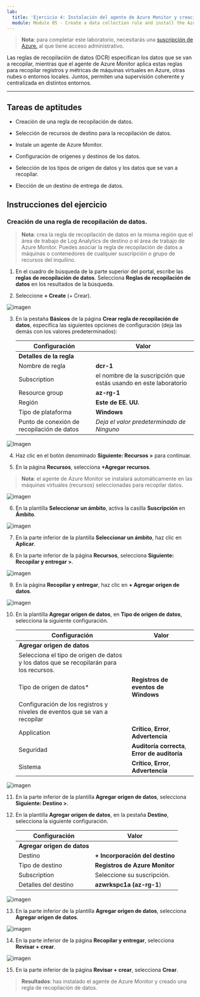 ```yaml
---
lab:
  title: 'Ejercicio 4: Instalación del agente de Azure Monitor y creación de una regla de recopilación de datos'
  module: Module 05 - Create a data collection rule and install the Azure Monitor Agent
---
```



>**Nota**: para completar este laboratorio, necesitarás una [suscripción de Azure.](https://azure.microsoft.com/en-us/free/?azure-portal=true) al que tiene acceso administrativo. 


Las reglas de recopilación de datos (DCR) especifican los datos que se van a recopilar, mientras que el agente de Azure Monitor aplica estas reglas para recopilar registros y métricas de máquinas virtuales en Azure, otras nubes o entornos locales. Juntos, permiten una supervisión coherente y centralizada en distintos entornos.

---

## Tareas de aptitudes

- Creación de una regla de recopilación de datos.

- Selección de recursos de destino para la recopilación de datos.

- Instale un agente de Azure Monitor.
  
- Configuración de orígenes y destinos de los datos.

- Selección de los tipos de origen de datos y los datos que se van a recopilar.

- Elección de un destino de entrega de datos.

## Instrucciones del ejercicio 

### Creación de una regla de recopilación de datos.

>**Nota**: crea la regla de recopilación de datos en la misma región que el área de trabajo de Log Analytics de destino o el área de trabajo de Azure Monitor. Puedes asociar la regla de recopilación de datos a máquinas o contenedores de cualquier suscripción o grupo de recursos del inquilino.

1. En el cuadro de búsqueda de la parte superior del portal, escribe las **reglas de recopilación de datos**. Selecciona **Reglas de recopilación de datos** en los resultados de la búsqueda.
  
2. Seleccione **+ Create** (+ Crear).

![imagen](https://github.com/user-attachments/assets/99b9ac51-f2f4-466f-80bb-79d74874b573)

3. En la pestaña **Básicos** de la página **Crear regla de recopilación de datos**, especifica las siguientes opciones de configuración (deja las demás con los valores predeterminados):

    |Configuración|Valor|
    |---|---|
    |**Detalles de la regla**|
    |Nombre de regla|**dcr-1**|
    |Subscription|el nombre de la suscripción que estás usando en este laboratorio|
    |Resource group|**az-rg-1**|
    |Región|**Este de EE. UU.**|
    |Tipo de plataforma|**Windows**|
    |Punto de conexión de recopilación de datos|*Deja el valor predeterminado de Ninguno*|

![Imagen](https://github.com/user-attachments/assets/35c527cf-499d-44b9-966f-0114b8643ef2)

4. Haz clic en el botón denominado **Siguiente: Recursos >** para continuar.
   
5. En la página **Recursos**, selecciona **+Agregar recursos**.
  
>**Nota**: el agente de Azure Monitor se instalará automáticamente en las máquinas virtuales (recursos) seleccionadas para recopilar datos.

![imagen](https://github.com/user-attachments/assets/47174eb4-4343-49a2-b49d-e9dee76787e4)

6. En la plantilla **Seleccionar un ámbito**, activa la casilla **Suscripción** en **Ámbito**.

![imagen](https://github.com/user-attachments/assets/2215e8cd-5047-4fc6-91ba-b2c645571bbd)

7. En la parte inferior de la plantilla **Seleccionar un ámbito**, haz clic en **Aplicar**.
  
8. En la parte inferior de la página **Recursos**, selecciona **Siguiente: Recopilar y entregar >**. 

![imagen](https://github.com/user-attachments/assets/717226c3-5ce0-454f-93a4-11b0e67d5a23)

9. En la página **Recopilar y entregar**, haz clic en **+ Agregar origen de datos**.

![imagen](https://github.com/user-attachments/assets/0809cf5b-a460-40d1-8508-e42ba7ce78c1)

10. En la plantilla **Agregar origen de datos**, en **Tipo de origen de datos**, selecciona la siguiente configuración.
    
    |Configuración|Valor|
    |---|---|
    |**Agregar origen de datos**|
    |Selecciona el tipo de origen de datos y los datos que se recopilarán para los recursos.|
    |Tipo de origen de datos*|**Registros de eventos de Windows**|
    |Configuración de los registros y niveles de eventos que se van a recopilar|
    |Application|**Crítico**, **Error**, **Advertencia**|
    |Seguridad|**Auditoría correcta**, **Error de auditoría**|
    |Sistema|**Crítico**, **Error**, **Advertencia**|

![imagen](https://github.com/user-attachments/assets/5bc891ea-8cef-4baa-95c4-a432364179b1)

11. En la parte inferior de la plantilla **Agregar origen de datos**, selecciona **Siguiente: Destino >**.
   
12. En la plantilla **Agregar origen de datos**, en la pestaña **Destino**, selecciona la siguiente configuración.
    
    |Configuración|Valor|
    |---|---|
    |**Agregar origen de datos**|
    |Destino|**+ Incorporación del destino**|
    |Tipo de destino|**Registros de Azure Monitor**|
    |Subscription|Seleccione su suscripción.|
    |Detalles del destino|**azwrkspc1a (az-rg-1**)

![imagen](https://github.com/user-attachments/assets/e00c17c8-5a70-4caa-8504-92f482cc5e57)

13. En la parte inferior de la plantilla **Agregar origen de datos**, selecciona **Agregar origen de datos**.

![imagen](https://github.com/user-attachments/assets/4277089c-971c-4334-a49d-6ac6bfe93ff4)

14. En la parte inferior de la página **Recopilar y entregar**, selecciona **Revisar + crear**.

![imagen](https://github.com/user-attachments/assets/0235fed9-6309-444c-9269-b9dbd1118b63)

15. En la parte inferior de la página **Revisar + crear**, selecciona **Crear**.

> **Resultados**: has instalado el agente de Azure Monitor y creado una regla de recopilación de datos.
